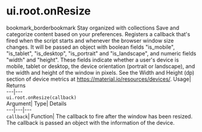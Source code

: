  
#  ui.root.onResize 
bookmark_borderbookmark Stay organized with collections  Save and categorize content based on your preferences.
Registers a callback that's fired when the script starts and whenever the browser window size changes. It will be passed an object with boolean fields "is_mobile", "is_tablet", "is_desktop", "is_portrait" and "is_landscape", and numeric fields "width" and "height". 
These fields indicate whether a user's device is mobile, tablet or desktop, the device orientation (portrait or landscape), and the width and height of the window in pixels. See the Width and Height (dp) section of device metrics at https://material.io/resources/devices/.
Usage| Returns  
---|---  
`ui.root.onResize(callback)`  
Argument| Type| Details  
---|---|---  
`callback`| Function| The callback to fire after the window has been resized. The callback is passed an object with the information of the device.  
